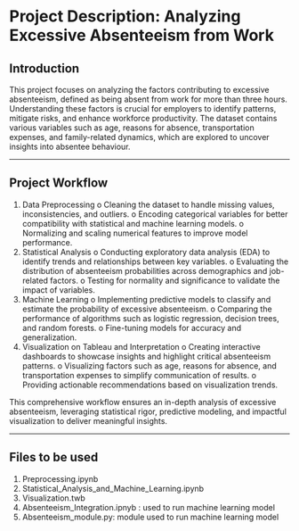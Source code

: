 # Project Description: Analyzing Excessive Absenteeism from Work

## Introduction
This project focuses on analyzing the factors contributing to excessive absenteeism, defined as being absent from work for more than three hours. Understanding these factors is crucial for employers to identify patterns, mitigate risks, and enhance workforce productivity. The dataset contains various variables such as age, reasons for absence, transportation expenses, and family-related dynamics, which are explored to uncover insights into absentee behaviour.
________________________________________

## Project Workflow
1.	Data Preprocessing
o	Cleaning the dataset to handle missing values, inconsistencies, and outliers.
o	Encoding categorical variables for better compatibility with statistical and machine learning models.
o	Normalizing and scaling numerical features to improve model performance.
2.	Statistical Analysis
o	Conducting exploratory data analysis (EDA) to identify trends and relationships between key variables.
o	Evaluating the distribution of absenteeism probabilities across demographics and job-related factors.
o	Testing for normality and significance to validate the impact of variables.
3.	Machine Learning
o	Implementing predictive models to classify and estimate the probability of excessive absenteeism.
o	Comparing the performance of algorithms such as logistic regression, decision trees, and random forests.
o	Fine-tuning models for accuracy and generalization.
4.	Visualization on Tableau and Interpretation
o	Creating interactive dashboards to showcase insights and highlight critical absenteeism patterns.
o	Visualizing factors such as age, reasons for absence, and transportation expenses to simplify communication of results.
o	Providing actionable recommendations based on visualization trends.

This comprehensive workflow ensures an in-depth analysis of excessive absenteeism, leveraging statistical rigor, predictive modeling, and impactful visualization to deliver meaningful insights.

________________________________________ 
## Files to be used
1.	Preprocessing.ipynb 
2.	Statistical_Analysis_and_Machine_Learning.ipynb
3.	Visualization.twb
4.	Absenteeism_Integration.ipnyb : used to run machine learning model
5.	Absenteeism_module.py: module used to run machine learning model


